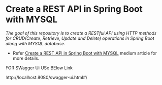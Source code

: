 # Create a REST API in Spring Boot with MYSQL
*The goal of this repository is to create a RESTful API using HTTP methods for CRUD(Create, Retrieve, Update and Delete) operations in Spring Boot along with MYSQL database.*

- Refer [Create a REST API in Spring Boot with MYSQL](https://medium.com/@andriperera.98/create-a-rest-api-in-spring-boot-with-mysql-b250ff3aaa9b) medium article for more details.

FOR SWagger Ui USe BElow Link 

http://localhost:8080/swagger-ui.html#/